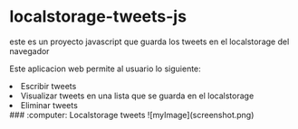 # localstorage-tweets-js
este es un proyecto javascript que guarda los tweets en el localstorage del navegador

Este aplicacion web permite al usuario lo siguiente:<br>
<li>Escribir tweets</li>
<li>Visualizar tweets en una lista que se guarda en el localstorage</li>
<li>Eliminar tweets</li>
### :computer: Localstorage tweets
![myImage](screenshot.png)
